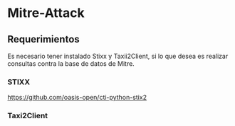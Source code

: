 # Mitre-Attack 
## Requerimientos
Es necesario tener instalado Stixx y Taxii2Client, si lo que desea es realizar consultas contra la base de datos de Mitre.
### STIXX
https://github.com/oasis-open/cti-python-stix2

### Taxi2Client





